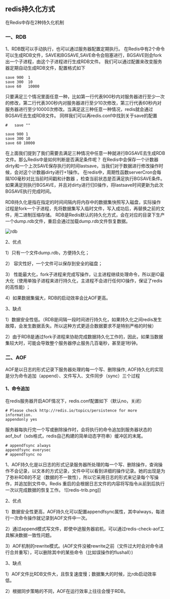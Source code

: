 ## redis持久化方式

在Redis中存在2种持久化机制
### 一、RDB

1、RDB既可以手动执行，也可以通过服务器配置定期执行。
在Redis中有2个命令可以生成RDB文件，SAVE和BGSAVE,SAVE命令会阻塞进行，BGSAVE则会fork出一个子进程，由这个子进程进行生成RDB文件。
我们可以通过配置来改变服务器定期自动生成RDB文件，配置格式如下
```
save 900  1
save 300  10
save 60   10000
```
只要满足三个情况里面任意一种，比如第一行代表900秒内对服务器进行至少一次的修改，第二行代表300秒内对服务器进行至少10次修改，第三行代表60秒内对服务器进行至少10000次修改。当满足这三种任意一种情况，redis就会通过BGSAVE去生成RDB文件。
同样我们可以再redis.conf中找到关于save的配置
```
#   save ""

save 900 1
save 300 10
save 60 10000
```
在上面我们提到了我们需要去满足三种情况中任意一种就进行BGSAVE去生成RDB文件。那么Redis中是如何判断是否满足条件呢？
在Redis中会保存一个计数器dirty和一个上次SAVE保存执行的时间lastsave，当我们对于数据进行修改操作时候，会对这个计数器dirty进行+1操作。
在redis中，周期性函数serverCron会每隔100毫秒对比当前时间戳和计数器
，检查当前状态是否满足执行BGSAVE条件。如果满足则执行BGSAVE，并且对dirty进行归0操作，将lastsave时间更新为此次BGSAVE执行完成时间。

RDB持久化是指在指定的时间间隔内将内存中的数据集快照写入磁盘，实际操作过程是fork一个子进程，先将数据集写入临时文件，写入成功后，再替换之前的文件，用二进制压缩存储。
RDB是Redis默认的持久化方式，会在对应的目录下生产一个dump.rdb文件，重启会通过加载dump.rdb文件恢复数据。

![rdb](/image/rdb.png)

2、优点

1）只有一个文件dump.rdb，方便持久化；

2） 容灾性好，一个文件可以保存到安全的磁盘；

3） 性能最大化，fork子进程来完成写操作，让主进程继续处理命令，所以是IO最大化（使用单独子进程来进行持久化，主进程不会进行任何IO操作，保证了redis的高性能) ；

4）如果数据集偏大，RDB的启动效率会比AOF更高。

3、缺点

1）数据安全性低。（RDB是间隔一段时间进行持久化，如果持久化之间redis发生故障，会发生数据丢失。所以这种方式更适合数据要求不是特别严格的时候）

2）由于RDB是通过fork子进程来协助完成数据持久化工作的，因此，如果当数据集较大时，可能会导致整个服务器停止服务几百毫秒，甚至是1秒钟。
 

 ### 二、AOF
AOF是以日志的形式记录下服务器处理的每一个写、删除操作,
AOF持久化的实现是分为命令追加（append）、文件写入、文件同步（sync）三个过程
#### 1、命令追加
在redis服务器开启AOF情况下，redis.conf配置如下（默认no，关闭）
```
# Please check http://redis.io/topics/persistence for more information.
appendonly yes
```
服务器每执行完一个写或删除操作时，会将执行的命令追加到服务器状态的aof_buf（sds格式，redis自己构建的简单动态字符串）缓冲区的末尾。
```
# appendfsync always
appendfsync everysec
# appendfsync no
```
1、AOF持久化是以日志的形式记录服务器所处理的每一个写、删除操作，查询操作不会记录，以文本的方式记录，文件中可以看到详细的操作记录。她的出现是为了弥补RDB的不足（数据的不一致性），所以它采用日志的形式来记录每个写操作，并追加到文件中。Redis 重启的会根据日志文件的内容将写指令从前到后执行一次以完成数据的恢复工作。
![[redis-trib.png]]


2、优点

1）数据安全性更高，AOF持久化可以配置appendfsync属性，其中always，每进行一次命令操作就记录到AOF文件中一次。

2）通过append模式写文件，即使中途服务器宕机，可以通过redis-check-aof工具解决数据一致性问题。

3）AOF机制的rewrite模式。(AOF文件没被rewrite之前（文件过大时会对命令进行合并重写），可以删除其中的某些命令（比如误操作的flushall）)

3、缺点

1）AOF文件比RDB文件大，且恢复速度慢；数据集大的时候，比rdb启动效率低。

2）根据同步策略的不同，AOF在运行效率上往往会慢于RDB。

